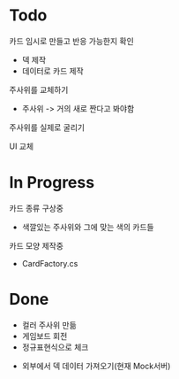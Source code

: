 # Todo

카드 임시로 만들고 반응 가능한지 확인
* 덱 제작
* 데이터로 카드 제작

주사위를 교체하기
* 주사위 -> 거의 새로 짠다고 봐야함 

주사위를 실제로 굴리기

UI 교체


# In Progress

카드 종류 구상중
* 색깔있는 주사위와 그에 맞는 색의 카드들

카드 모양 제작중
* CardFactory.cs

# Done

- 컬러 주사위 만듦
- 게임보드 회전
- 정규표현식으로 체크
* 외부에서 덱 데이터 가져오기(현재 Mock서버)